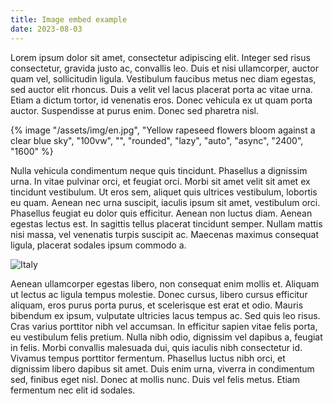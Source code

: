 ```yaml
---
title: Image embed example
date: 2023-08-03
---
```


Lorem ipsum dolor sit amet, consectetur adipiscing elit. Integer sed risus consectetur, gravida justo ac, convallis leo. Duis et nisi ullamcorper, auctor quam vel, sollicitudin ligula. Vestibulum faucibus metus nec diam egestas, sed auctor elit rhoncus. Duis a velit vel lacus placerat porta ac vitae urna. Etiam a dictum tortor, id venenatis eros. Donec vehicula ex ut quam porta auctor. Suspendisse at purus enim. Donec sed pharetra nisl.

{% image "/assets/img/en.jpg", "Yellow rapeseed flowers bloom against a clear blue sky", "100vw", "", "rounded", "lazy", "auto", "async", "2400", "1600" %}

Nulla vehicula condimentum neque quis tincidunt. Phasellus a dignissim urna. In vitae pulvinar orci, et feugiat orci. Morbi sit amet velit sit amet ex tincidunt vestibulum. Ut eros sem, aliquet quis ultrices vestibulum, lobortis eu quam. Aenean nec urna suscipit, iaculis ipsum sit amet, vestibulum orci. Phasellus feugiat eu dolor quis efficitur. Aenean non luctus diam. Aenean egestas lectus est. In sagittis tellus placerat tincidunt semper. Nullam mattis nisi massa, vel venenatis turpis suscipit ac. Maecenas maximus consequat ligula, placerat sodales ipsum commodo a.

![Italy](https://res.cloudinary.com/paulapplegate-com/image/upload/c_limit/dpr_auto/f_auto,q_auto/w_auto:breakpoints_200_1920_30_15/vieste_italy_ignoyr.jpg)

Aenean ullamcorper egestas libero, non consequat enim mollis et. Aliquam ut lectus ac ligula tempus molestie. Donec cursus, libero cursus efficitur aliquam, eros purus porta purus, et scelerisque est erat et odio. Mauris bibendum ex ipsum, vulputate ultricies lacus tempus ac. Sed quis leo risus. Cras varius porttitor nibh vel accumsan. In efficitur sapien vitae felis porta, eu vestibulum felis pretium. Nulla nibh odio, dignissim vel dapibus a, feugiat in felis. Morbi convallis malesuada dui, quis iaculis nibh consectetur id. Vivamus tempus porttitor fermentum. Phasellus luctus nibh orci, et dignissim libero dapibus sit amet. Duis enim urna, viverra in condimentum sed, finibus eget nisl. Donec at mollis nunc. Duis vel felis metus. Etiam fermentum nec elit id sodales. 
